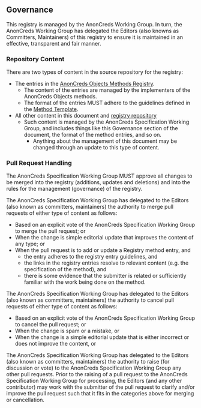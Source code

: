 ## Governance

This registry is managed by the AnonCreds Working Group. In turn, the AnonCreds
Working Group has delegated the Editors (also knowns as Committers, Maintainers)
of this registry to ensure it is maintained in an effective, transparent and
fair manner.

### Repository Content

There are two types of content in the source repository for the registry:

- The entries in the [AnonCreds Objects Methods Registry](#registry).
  - The content of the entries are managed by the implementers of the AnonCreds
    Objects methods.
  - The format of the entries MUST adhere to the guidelines defined in the
    [Method
    Template](https://github.com/AnonCreds-WG/anoncreds-objects-methods-registry/blob/main/registry/method_template.md).
- All other content in this document and [registry
  repository](https://github.com/AnonCreds-WG/anoncreds-objects-methods-registry)
  - Such content is managed by the AnonCreds Specification Working Group, and
    includes things like this Governance section of the document, the format of
    the method entries, and so on.
    - Anything about the management of this document may be changed through an
      update to this type of content.

### Pull Request Handling

The AnonCreds Specification Working Group MUST approve all changes to be merged
into the registry (additions, updates and deletions) and into the rules for the
management (governance) of the registry.

The AnonCreds Specification Working Group has delegated to the Editors (also
known as committers, maintainers) the authority to merge pull requests of either
type of content as follows:

- Based on an explicit vote of the AnonCreds Specification Working Group to merge the pull request; or
- When the change is simple editorial update that improves the content of any type; or
- When the pull request is to add or update a Registry method entry, and
  - the entry adheres to the registry entry guidelines, and
  - the links in the registry entries resolve to relevant content (e.g. the specification of the method), and
  - there is some evidence that the submitter is related or sufficiently familiar with the work being done on the method.

The AnonCreds Specification Working Group has delegated to the Editors (also
known as committers, maintainers) the authority to cancel pull requests of
either type of content as follows:

- Based on an explicit vote of the AnonCreds Specification Working Group to cancel the pull request; or
- When the change is spam or a mistake, or
- When the change is a simple editorial update that is either incorrect or does not improve the content, or

The AnonCreds Specification Working Group has delegated to the Editors (also
known as committers, maintainers) the authority to raise (for discussion or
vote) to the AnonCreds Specification Working Group any other pull requests.
Prior to the raising of a pull request to the AnonCreds Specification Working
Group for processing, the Editors (and any other contributor) may work with the
submitter of the pull request to clarify and/or improve the pull request such
that it fits in the categories above for merging or cancellation.
